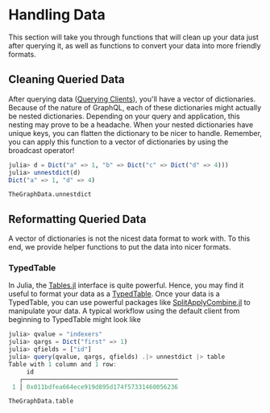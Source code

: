 # Handling Data

This section will take you through functions that will clean up your data just after querying it, as well as functions to convert your data into more friendly formats.

## Cleaning Queried Data

After querying data ([Querying Clients](@ref)), you'll have a vector of dictionaries.
Because of the nature of GraphQL, each of these dictionaries might actually be nested dictionaries.
Depending on your query and application, this nesting may prove to be a headache.
When your nested dictionaries have unique keys, you can flatten the dictionary to be nicer to handle.
Remember, you can apply this function to a vector of dictionaries by using the broadcast operator!

```julia
julia> d = Dict("a" => 1, "b" => Dict("c" => Dict("d" => 4)))
julia> unnestdict(d)
Dict("a" => 1, "d" => 4)
```

```@docs
TheGraphData.unnestdict
```

## Reformatting Queried Data

A vector of dictionaries is not the nicest data format to work with.
To this end, we provide helper functions to put the data into nicer formats.

### TypedTable

In Julia, the [Tables.jl](https://github.com/JuliaData/Tables.jl) interface is quite powerful.
Hence, you may find it useful to format your data as a [TypedTable](https://typedtables.juliadata.org/stable/).
Once your data is a TypedTable, you can use powerful packages like [SplitApplyCombine.jl](https://github.com/JuliaData/SplitApplyCombine.jl) to manipulate your data.
A typical workflow using the default client from beginning to TypedTable might look like

```julia
julia> qvalue = "indexers"
julia> qargs = Dict("first" => 1)
julia> qfields = ["id"]
julia> query(qvalue, qargs, qfields) .|> unnestdict |> table
Table with 1 column and 1 row:
     id
   ┌───────────────────────────────────────────
 1 │ 0x011bdfea664ece919d895d174f57331460056236
```

```@docs
TheGraphData.table
```
